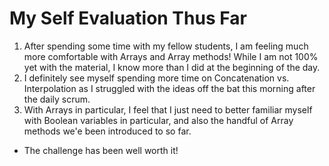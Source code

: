 # My Self Evaluation Thus Far

1. After spending some time with my fellow students, I am feeling much more comfortable with Arrays and Array methods! While I am not 100% yet with the material, I know more than I did at the beginning of the day.
1. I definitely see myself spending more time on Concatenation vs. Interpolation as I struggled with the ideas off the bat this morning after the daily scrum.
1. With Arrays in particular, I feel that I just need to better familiar myself with Boolean variables in particular, and also the handful of Array methods we'e been introduced to so far.

- The challenge has been well worth it!
